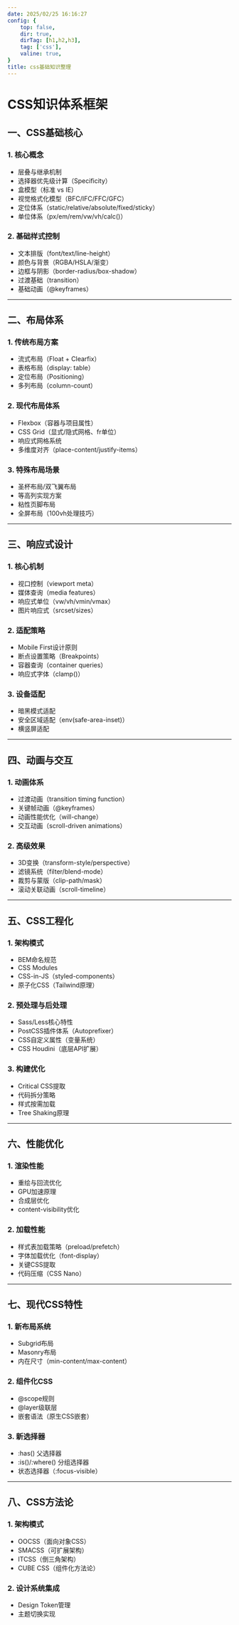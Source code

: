 ```yaml
---
date: 2025/02/25 16:16:27 
config: {
    top: false,
    dir: true,
    dirTag: [h1,h2,h3],
    tag: ['css'],
    valine: true,
}
title: css基础知识整理
---
```


# CSS知识体系框架

## 一、CSS基础核心
### 1. 核心概念
- 层叠与继承机制
- 选择器优先级计算（Specificity）
- 盒模型（标准 vs IE）
- 视觉格式化模型（BFC/IFC/FFC/GFC）
- 定位体系（static/relative/absolute/fixed/sticky）
- 单位体系（px/em/rem/vw/vh/calc()）

### 2. 基础样式控制
- 文本排版（font/text/line-height）
- 颜色与背景（RGBA/HSLA/渐变）
- 边框与阴影（border-radius/box-shadow）
- 过渡基础（transition）
- 基础动画（@keyframes）

---

## 二、布局体系
### 1. 传统布局方案
- 流式布局（Float + Clearfix）
- 表格布局（display: table）
- 定位布局（Positioning）
- 多列布局（column-count）

### 2. 现代布局体系
- Flexbox（容器与项目属性）
- CSS Grid（显式/隐式网格、fr单位）
- 响应式网格系统
- 多维度对齐（place-content/justify-items）

### 3. 特殊布局场景
- 圣杯布局/双飞翼布局
- 等高列实现方案
- 粘性页脚布局
- 全屏布局（100vh处理技巧）

---

## 三、响应式设计
### 1. 核心机制
- 视口控制（viewport meta）
- 媒体查询（media features）
- 响应式单位（vw/vh/vmin/vmax）
- 图片响应式（srcset/sizes）

### 2. 适配策略
- Mobile First设计原则
- 断点设置策略（Breakpoints）
- 容器查询（container queries）
- 响应式字体（clamp()）

### 3. 设备适配
- 暗黑模式适配
- 安全区域适配（env(safe-area-inset)）
- 横竖屏适配

---

## 四、动画与交互
### 1. 动画体系
- 过渡动画（transition timing function）
- 关键帧动画（@keyframes）
- 动画性能优化（will-change）
- 交互动画（scroll-driven animations）

### 2. 高级效果
- 3D变换（transform-style/perspective）
- 滤镜系统（filter/blend-mode）
- 裁剪与蒙版（clip-path/mask）
- 滚动关联动画（scroll-timeline）

---

## 五、CSS工程化
### 1. 架构模式
- BEM命名规范
- CSS Modules
- CSS-in-JS（styled-components）
- 原子化CSS（Tailwind原理）

### 2. 预处理与后处理
- Sass/Less核心特性
- PostCSS插件体系（Autoprefixer）
- CSS自定义属性（变量系统）
- CSS Houdini（底层API扩展）

### 3. 构建优化
- Critical CSS提取
- 代码拆分策略
- 样式按需加载
- Tree Shaking原理

---

## 六、性能优化
### 1. 渲染性能
- 重绘与回流优化
- GPU加速原理
- 合成层优化
- content-visibility优化

### 2. 加载性能
- 样式表加载策略（preload/prefetch）
- 字体加载优化（font-display）
- 关键CSS提取
- 代码压缩（CSS Nano）

---

## 七、现代CSS特性
### 1. 新布局系统
- Subgrid布局
- Masonry布局
- 内在尺寸（min-content/max-content）

### 2. 组件化CSS
- @scope规则
- @layer级联层
- 嵌套语法（原生CSS嵌套）

### 3. 新选择器
- :has() 父选择器
- :is()/:where() 分组选择器
- 状态选择器（:focus-visible）

---

## 八、CSS方法论
### 1. 架构模式
- OOCSS（面向对象CSS）
- SMACSS（可扩展架构）
- ITCSS（倒三角架构）
- CUBE CSS（组件化方法论）

### 2. 设计系统集成
- Design Token管理
- 主题切换实现